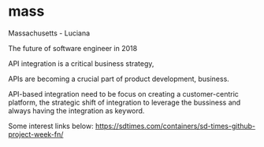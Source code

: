 # mass
Massachusetts - Luciana

The future of software engineer in 2018


API integration is a critical business strategy, 

APIs are becoming a crucial part of product development, business.

API-based integration need to be focus on creating a customer-centric platform, the strategic shift of integration to leverage the bussiness and always having the integration as keyword.

Some interest links below:
https://sdtimes.com/containers/sd-times-github-project-week-fn/
